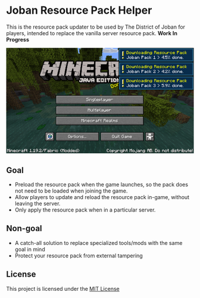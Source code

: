 # Joban Resource Pack Helper
This is the resource pack updater to be used by The District of Joban for players, intended to replace the vanilla server resource pack.
**Work In Progress**

![Minecraft title screen with 3 toast notification, downloading 3 resource packs](./assets/preview.png)

## Goal
- Preload the resource pack when the game launches, so the pack does not need to be loaded when joining the game.
- Allow players to update and reload the resource pack in-game, without leaving the server.
- Only apply the resource pack when in a particular server.

## Non-goal
- A catch-all solution to replace specialized tools/mods with the same goal in mind
- Protect your resource pack from external tampering

## License
This project is licensed under the [MIT License](LICENSE)